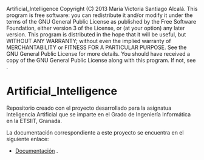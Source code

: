 Artificial_Intelligence Copyright (C) 2013 María Victoria Santiago Alcalá. This program is free software: you can redistribute it and/or modify it under the terms of the GNU General Public License as published by the Free Software Foundation, either version 3 of the License, or (at your option) any later version. This program is distributed in the hope that it will be useful, but WITHOUT ANY WARRANTY; without even the implied warranty of MERCHANTABILITY or FITNESS FOR A PARTICULAR PURPOSE. See the GNU General Public License for more details. You should have received a copy of the GNU General Public License along with this program. If not, see .

# Artificial_Intelligence

Repositorio creado con el proyecto desarrollado para la asignatua Inteligencia Artificial que se imparte en el Grado de Ingeniería Informática en la ETSIIT, Granada.

La documentación correspondiente a este proyecto se encuentra en el siguiente enlace:

* [Documentación](https://github.com/STiago/Artificial_Intelligence/blob/master/memoria/Memoria.pdf) .
